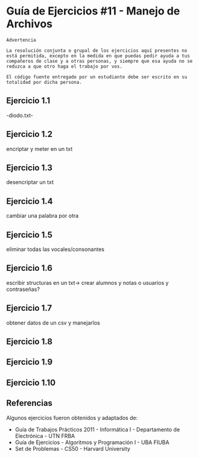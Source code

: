 # Guía de Ejercicios #11 - Manejo de Archivos

```
Advertencia

La resolución conjunta o grupal de los ejercicios aquí presentes no está permitida, excepto en la medida en que puedas pedir ayuda a tus compañeros de clase y a otras personas, y siempre que esa ayuda no se reduzca a que otro haga el trabajo por vos.

El código fuente entregado por un estudiante debe ser escrito en su totalidad por dicha persona.
```


## Ejercicio 1.1
-diodo.txt-
## Ejercicio 1.2
encriptar y meter en un txt
## Ejercicio 1.3

desencriptar un txt
## Ejercicio 1.4

cambiar una palabra por otra
## Ejercicio 1.5

eliminar todas las vocales/consonantes
## Ejercicio 1.6
escribir structuras en un txt-> crear alumnos y notas o usuarios y contraseñas?

## Ejercicio 1.7
obtener datos de un csv y manejarlos

## Ejercicio 1.8


## Ejercicio 1.9


## Ejercicio 1.10




## Referencias 
Algunos ejercicios fueron obtenidos y adaptados de:
- Guía de Trabajos Prácticos 2011 - Informática I - Departamento de Electrónica - UTN FRBA
- Guía de Ejercicios - Algoritmos y Programación I - UBA FIUBA
- Set de Problemas - CS50 - Harvard University
